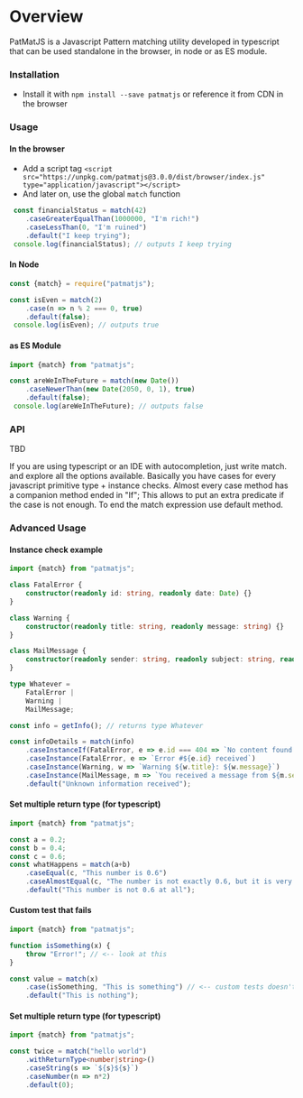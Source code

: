 # Overview
PatMatJS is a Javascript Pattern matching utility developed in typescript that can be used standalone in the browser, in node or as ES module.


### Installation
- Install it with `npm install --save patmatjs` or reference it from CDN in the browser

### Usage

#### In the browser

- Add a script tag `<script src="https://unpkg.com/patmatjs@3.0.0/dist/browser/index.js" type="application/javascript"></script>`
- And later on, use the global `match` function
```javascript
 const financialStatus = match(42)
    .caseGreaterEqualThan(1000000, "I'm rich!")
    .caseLessThan(0, "I'm ruined")
    .default("I keep trying");
 console.log(financialStatus); // outputs I keep trying
```

#### In Node

```javascript
const {match} = require("patmatjs");

const isEven = match(2)
    .case(n => n % 2 === 0, true)
    .default(false);
 console.log(isEven); // outputs true
```

#### as ES Module

```javascript
import {match} from "patmatjs";

const areWeInTheFuture = match(new Date())
    .caseNewerThan(new Date(2050, 0, 1), true)
    .default(false);
 console.log(areWeInTheFuture); // outputs false
```

### API

TBD

If you are using typescript or an IDE with autocompletion, just write match. and explore all the options available.
Basically you have cases for every javascript primitive type + instance checks. Almost every case method has a companion
method ended in "If"; This allows to put an extra predicate if the case is not enough. To end the match expression use
default method.

### Advanced Usage

#### Instance check example

```typescript
import {match} from "patmatjs";

class FatalError {
    constructor(readonly id: string, readonly date: Date) {}
}

class Warning {
    constructor(readonly title: string, readonly message: string) {}
}

class MailMessage {
    constructor(readonly sender: string, readonly subject: string, readonly message: string) {}
}

type Whatever =
    FatalError |
    Warning |
    MailMessage;

const info = getInfo(); // returns type Whatever

const infoDetails = match(info)
    .caseInstanceIf(FatalError, e => e.id === 404 => `No content found at ${e.date.toISOString()}`)
    .caseInstance(FatalError, e => `Error #${e.id} received`)
    .caseInstance(Warning, w => `Warning ${w.title}: ${w.message}`)
    .caseInstance(MailMessage, m => `You received a message from ${m.sender}`)
    .default("Unknown information received");
```

#### Set multiple return type (for typescript)

```typescript
import {match} from "patmatjs";

const a = 0.2;
const b = 0.4;
const c = 0.6;
const whatHappens = match(a+b)
    .caseEqual(c, "This number is 0.6")
    .caseAlmostEqual(c, "The number is not exactly 0.6, but it is very close") // <-- this will match
    .default("This number is not 0.6 at all");
```

#### Custom test that fails

```javascript
import {match} from "patmatjs";

function isSomething(x) {
    throw "Error!"; // <-- look at this
}

const value = match(x)
    .case(isSomething, "This is something") // <-- custom tests doesn't raise exceptions, they simple return false
    .default("This is nothing");
```

#### Set multiple return type (for typescript)

```typescript
import {match} from "patmatjs";

const twice = match("hello world")
    .withReturnType<number|string>()
    .caseString(s => `${s}${s}`)
    .caseNumber(n => n*2)
    .default(0);
```